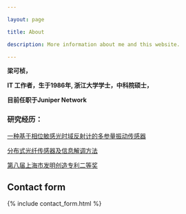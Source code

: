 ```yaml
---

layout: page

title: About

description: More information about me and this website.

---
```


**梁可桢，**

**IT 工作者，生于1986年, 浙江大学学士，中科院硕士，**

**目前任职于Juniper Network**

###   研究经历：
[一种基于相位敏感光时域反射计的多参量振动传感器](http://www.cnki.com.cn/Article/CJFDTotal-JJZZ201208025.htm)

[分布式光纤传感器及信息解调方法](http://www.soopat.com/Patent/201210099835)

[第八届上海市发明创造专利二等奖](http://sh.eastday.com/m/20161219/u1ai10172274.html)


## Contact form


{% include contact_form.html %}

 
